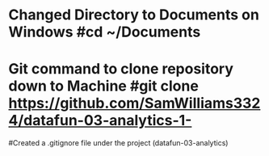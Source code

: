 # Changed Directory to Documents on Windows #cd ~/Documents 
# Git command to clone repository down to Machine #git clone https://github.com/SamWilliams3324/datafun-03-analytics-1-
#Created a .gitignore file under the project (datafun-03-analytics)

